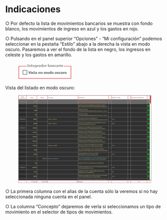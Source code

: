 # Indicaciones

○        Por defecto la lista de movimientos bancarios se muestra con fondo blanco, los movimientos de ingreso en azul y los gastos en rojo.

○        Pulsando en el panel superior “Opciones” - “Mi configuración” podemos seleccionar en la pestaña “Estilo” abajo a la derecha la vista en modo oscuro. Pasaremos a ver el fondo de la lista en negro, los ingresos en celeste y los gastos en amarillo.

<figure><img src="../../../../../../.gitbook/assets/imagen (244).png" alt=""><figcaption></figcaption></figure>

Vista del listado en modo oscuro:

<figure><img src="../../../../../../.gitbook/assets/imagen (245).png" alt=""><figcaption></figcaption></figure>

○        La primera columna con el alias de la cuenta sólo la veremos si no hay seleccionada ninguna cuenta en el panel.

○        La columna “Concepto” dejaremos de verla si seleccionamos un tipo de movimiento en el selector de tipos de movimientos.
